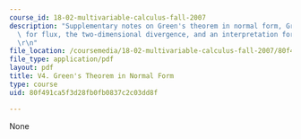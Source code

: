 ```yaml
---
course_id: 18-02-multivariable-calculus-fall-2007
description: "Supplementary notes on Green's theorem in normal form, Green's theorem\
  \ for flux, the two-dimensional divergence, and an interpretation for curl F.\r\n\
  \r\n"
file_location: /coursemedia/18-02-multivariable-calculus-fall-2007/80f491ca5f3d28fb0fb0837c2c03dd8f_green_theorem.pdf
file_type: application/pdf
layout: pdf
title: V4. Green's Theorem in Normal Form
type: course
uid: 80f491ca5f3d28fb0fb0837c2c03dd8f

---
```

None